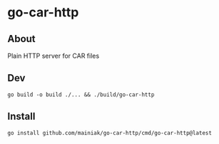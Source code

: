 # go-car-http

## About

Plain HTTP server for CAR files

## Dev

```
go build -o build ./... && ./build/go-car-http
```

## Install

```
go install github.com/mainiak/go-car-http/cmd/go-car-http@latest
```
